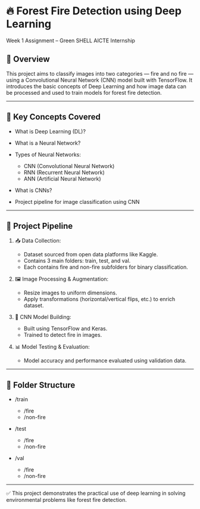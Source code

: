 
# 🔥 Forest Fire Detection using Deep Learning

Week 1 Assignment – Green SHELL AICTE Internship

## 🧠 Overview

This project aims to classify images into two categories — fire and no fire — using a Convolutional Neural Network (CNN) model built with TensorFlow. It introduces the basic concepts of Deep Learning and how image data can be processed and used to train models for forest fire detection.

---

## 📘 Key Concepts Covered

* What is Deep Learning (DL)?
* What is a Neural Network?
* Types of Neural Networks:

  * CNN (Convolutional Neural Network)
  * RNN (Recurrent Neural Network)
  * ANN (Artificial Neural Network)
* What is CNNs?
* Project pipeline for image classification using CNN

---

## 🧪 Project Pipeline

1. 📥 Data Collection:

   * Dataset sourced from open data platforms like Kaggle.
   * Contains 3 main folders: train, test, and val.
   * Each contains fire and non-fire subfolders for binary classification.

2. 🖼️ Image Processing & Augmentation:

   * Resize images to uniform dimensions.
   * Apply transformations (horizontal/vertical flips, etc.) to enrich dataset.

3. 🧱 CNN Model Building:

   * Built using TensorFlow and Keras.
   * Trained to detect fire in images.

4. 📊 Model Testing & Evaluation:

   * Model accuracy and performance evaluated using validation data.

---

## 📂 Folder Structure

* /train

  * /fire
  * /non-fire
* /test

  * /fire
  * /non-fire
* /val

  * /fire
  * /non-fire

---

✅ This project demonstrates the practical use of deep learning in solving environmental problems like forest fire detection.

